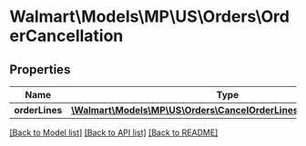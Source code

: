 # Walmart\Models\MP\US\Orders\OrderCancellation

## Properties

Name | Type | Description | Notes
------------ | ------------- | ------------- | -------------
**orderLines** | [**\Walmart\Models\MP\US\Orders\CancelOrderLinesRequestOrderLines**](CancelOrderLinesRequestOrderLines.md) |  |


[[Back to Model list]](./) [[Back to API list]](../../../../../README.md#supported-apis) [[Back to README]](../../../../../README.md)
